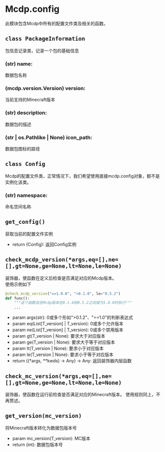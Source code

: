 # Mcdp.config

此模块包含Mcdp中所有的配置文件类及相关的函数。

## `class PackageInformation`
包信息记录类，记录一个包的基础信息

### (str) name:
数据包名称

### (mcdp.version.Version) version:
当前支持的Minecraft版本

### (str) description:
数据包的描述

### (str | os.Pathlike | None) icon_path:
数据包图标的路径


## `class Config`
Mcdp的配置文件类，正常情况下，我们希望使用直接mcdp.config对象，额不是实例化该类。


### (str) namespace:
命名空间名称

## `get_config()`
获取当前的配置文件实例
- return (Config): 返回Config实例

## `check_mcdp_version(*args,eq=[],ne=[],gt=None,ge=None,lt=None,le=None)`
装饰器，使函数在定义后检查是否满足对应的Mcdp版本。  
使用示例如下
```py
@check_mcdp_version("==1.0.0", ">0.1.0", le="0.5.2")
def func():
    """这个函数会在Mcdp版本在0.1.0到0.5.2之间或为1.0.0时执行"""
    ...
```
- param args(str): 0或多个形如">0.1.2"、"==1.0"的判断表达式
- param eq(List[T_version] | T_version): 0或多个允许版本
- param ne(List[T_version] | T_version): 0或多个禁用版本
- param gt(T_version | None): 要求大于对应版本
- param ge(T_version | None): 要求大于等于对应版本
- param lt(T_version | None): 要求小于对应版本
- param le(T_version | None): 要求小于等于对应版本
- return ((*args, **kwds) -> Any) -> Any: 返回装饰器内层函数

## `check_mc_version(*args,eq=[],ne=[],gt=None,ge=None,lt=None,le=None)`
装饰器，使函数在运行前检查是否满足对应的Minecraft版本。 
使用规则同上，不再赘述。

## `get_version(mc_version)`
将Minecraft版本转化为数据包版本号
- param mc_version(T_version): MC版本
- return (int): 数据包版本号